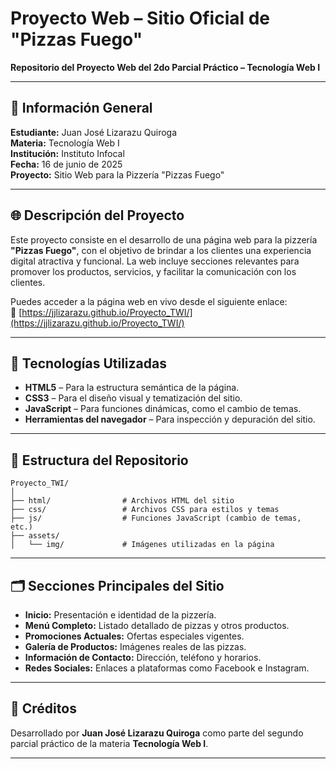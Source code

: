 # Proyecto Web – Sitio Oficial de "Pizzas Fuego"

**Repositorio del Proyecto Web del 2do Parcial Práctico – Tecnología Web I**

---

## 📌 Información General

**Estudiante:** Juan José Lizarazu Quiroga  
**Materia:** Tecnología Web I  
**Institución:** Instituto Infocal  
**Fecha:** 16 de junio de 2025  
**Proyecto:** Sitio Web para la Pizzería "Pizzas Fuego"  

---

## 🌐 Descripción del Proyecto

Este proyecto consiste en el desarrollo de una página web para la pizzería **"Pizzas Fuego"**, con el objetivo de brindar a los clientes una experiencia digital atractiva y funcional. La web incluye secciones relevantes para promover los productos, servicios, y facilitar la comunicación con los clientes.

Puedes acceder a la página web en vivo desde el siguiente enlace:  
🔗 [https://jjlizarazu.github.io/Proyecto_TWI/](https://jjlizarazu.github.io/Proyecto_TWI/)

---

## 🧱 Tecnologías Utilizadas

- **HTML5** – Para la estructura semántica de la página.
- **CSS3** – Para el diseño visual y tematización del sitio.
- **JavaScript** – Para funciones dinámicas, como el cambio de temas.
- **Herramientas del navegador** – Para inspección y depuración del sitio.

---

## 📁 Estructura del Repositorio

```
Proyecto_TWI/
│
├── html/                # Archivos HTML del sitio
├── css/                 # Archivos CSS para estilos y temas
├── js/                  # Funciones JavaScript (cambio de temas, etc.)
├── assets/
│   └── img/             # Imágenes utilizadas en la página
```

---

## 🗂️ Secciones Principales del Sitio

- **Inicio:** Presentación e identidad de la pizzería.
- **Menú Completo:** Listado detallado de pizzas y otros productos.
- **Promociones Actuales:** Ofertas especiales vigentes.
- **Galería de Productos:** Imágenes reales de las pizzas.
- **Información de Contacto:** Dirección, teléfono y horarios.
- **Redes Sociales:** Enlaces a plataformas como Facebook e Instagram.

---



## 📝 Créditos

Desarrollado por **Juan José Lizarazu Quiroga** como parte del segundo parcial práctico de la materia **Tecnología Web I**.

---
